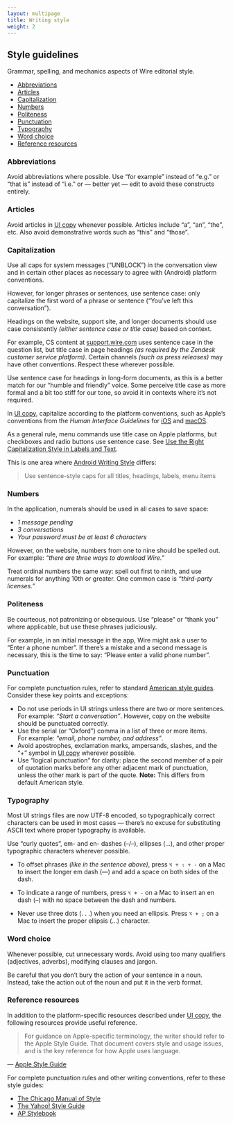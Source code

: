 ```yaml
---
layout: multipage
title: Writing style
weight: 2
---
```


## Style guidelines

Grammar, spelling, and mechanics aspects of Wire editorial style.

- [Abbreviations](#abbreviations)
- [Articles](#articles)
- [Capitalization](#capitalization)
- [Numbers](#numbers)
- [Politeness](#politeness)
- [Punctuation](#punctuation)
- [Typography](#typography)
- [Word choice](#word-choice)
- [Reference resources](#reference-resources)

### Abbreviations

Avoid abbreviations where possible. Use “for example” instead of “e.g.” or “that is” instead of “i.e.” or — better yet — edit to avoid these constructs entirely.

### Articles

Avoid articles in [UI copy][1] whenever possible. Articles include “a”, “an”, “the”, etc. Also avoid demonstrative words such as “this” and “those”.

### Capitalization

Use all caps for system messages (“UNBLOCK”) in the conversation view and in certain other places as necessary to agree with (Android) platform conventions.

However, for longer phrases or sentences, use sentence case: only capitalize the first word of a phrase or sentence (“You’ve left this conversation”).

Headings on the website, support site, and longer documents should use case consistently _(either sentence case or title case)_ based on context.

For example, CS content at [support.wire.com][2] uses sentence case in the question list, but title case in page headings _(as required by the Zendesk customer service platform)_. Certain channels _(such as press releases)_ may have other conventions. Respect these wherever possible.

Use sentence case for headings in long-form documents, as this is a better match for our “humble and friendly” voice. Some perceive title case as more formal and a bit too stiff for our tone, so avoid it in contexts where it’s not required.

In [UI copy][1], capitalize according to the platform conventions, such as Apple’s conventions from the _Human Interface Guidelines_ for [iOS][3] and [macOS][4].

As a general rule, menu commands use title case on Apple platforms, but checkboxes and radio buttons use sentence case. See [Use the Right Capitalization Style in Labels and Text][5].

This is one area where [Android Writing Style][6] differs:

> Use sentence-style caps for all titles, headings, labels, menu items

### Numbers

In the application, numerals should be used in all cases to save space:

- _1 message pending_
- _3 conversations_
- _Your password must be at least 6 characters_

However, on the website, numbers from one to nine should be spelled out.\
For example: _“there are three ways to download Wire.”_

Treat ordinal numbers the same way: spell out first to ninth, and use numerals for anything 10th or greater. One common case is _“third-party licenses.”_

### Politeness

Be courteous, not patronizing or obsequious. Use “please” or “thank you” where applicable, but use these phrases judiciously.

For example, in an initial message in the app, Wire might ask a user to “Enter a phone number”. If there’s a mistake and a second message is necessary, this is the time to say: “Please enter a valid phone number”.

### Punctuation

For complete punctuation rules, refer to standard [American style guides](#reference-resources). Consider these key points and exceptions:

- Do not use periods in UI strings unless there are two or more sentences.\
  For example: _“Start a conversation”_. However, copy on the website should be punctuated correctly.
- Use the serial (or “Oxford”) comma in a list of three or more items.\
  For example: _“email, phone number, and address”_.
- Avoid apostrophes, exclamation marks, ampersands, slashes, and the “+” symbol in [UI copy][1] wherever possible.
- Use “logical punctuation” for clarity: place the second member of a pair of quotation marks before any other adjacent mark of punctuation, unless the other mark is part of the quote. **Note:** This differs from default American style.

### Typography

Most UI strings files are now UTF-8 encoded, so typographically correct characters can be used in most cases — there’s no excuse for substituting ASCII text where proper typography is available.

Use “curly quotes”, em- and en- dashes (–/–), ellipses (…), and other proper typographic characters wherever possible.

- To offset phrases _(like in the sentence above)_, press `⌥ + ⇧ + -` on a Mac to insert the longer em dash (—) and add a space on both sides of the dash.

- To indicate a range of numbers, press `⌥ + -` on a Mac to insert an en dash (–) with no space between the dash and numbers.

- Never use three dots (. . .) when you need an ellipsis. Press `⌥ + ;` on a Mac to insert the proper ellipsis (…) character.

### Word choice

Whenever possible, cut unnecessary words. Avoid using too many qualifiers (adjectives, adverbs), modifying clauses and jargon.

Be careful that you don’t bury the action of your sentence in a noun. Instead, take the action out of the noun and put it in the verb format.

### Reference resources

In addition to the platform-specific resources described under [UI copy][1], the following resources provide useful reference.

> For guidance on Apple-specific terminology, the writer should refer to the Apple Style Guide. That document covers style and usage issues, and is the key reference for how Apple uses language.

— [Apple Style Guide][7]

For complete punctuation rules and other writing conventions, refer to these style guides:

- [The Chicago Manual of Style][8]
- [The Yahoo! Style Guide][9]
- [AP Stylebook][10]

[1]: ../user-interface
[2]: https://support.wire.com/
[3]: https://developer.apple.com/ios/human-interface-guidelines/
[4]: https://developer.apple.com/library/content/documentation/UserExperience/Conceptual/OSXHIGuidelines/
[5]: https://developer.apple.com/library/content/documentation/UserExperience/Conceptual/OSXHIGuidelines/TerminologyWording.html#//apple_ref/doc/uid/20000957-CH15-SW4
[6]: https://developer.android.com/design/style/writing.html
[7]: https://help.apple.com/asg/mac/2013/
[8]: http://www.chicagomanualofstyle.org
[9]: http://styleguide.yahoo.com
[10]: https://www.apstylebook.com
